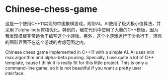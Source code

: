 # Chinese-chess-game
这是一个使用C++11实现的中国象棋游戏，附带AI。AI使用了极大极小值算法，并采用了alpha-beta剪枝优化。特别的，我在代码中使用了大量的C++模板，因为我发现模板非常适合于编写这个小游戏。另外，这个小游戏运行于命令行下，漂亮的图形界面不在这个游戏的考虑范围之内。

Chinese chess game implemented in C++11 with a simple AI. AI uses min max algorithm and alpha-beta pruning. Specially, I use quite a lot of C++ template, cause I think it is really fit for this little project. This is only a command-line game, so it is not beautiful if you want a pretty user interface.
